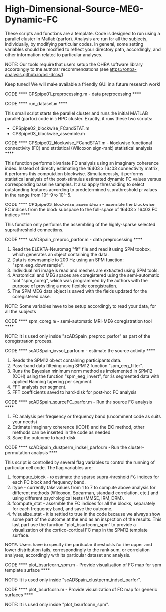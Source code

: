 # High-Dimensional-Source-MEG-Dynamic-FC

These scripts and functions are a template. Code is designed to run using a parallel cluster in Matlab (parfor). Analysis are run for all the subjects, individually, by modifying particular codes. In general, some setting variables should be modified to reflect your directory path, accordingly, and other information related to particular analyses.

NOTE: Our tools require that users setup the OHBA software library accordingly to the authors' recommendations (see https://ohba-analysis.github.io/osl-docs/).

Keep tuned! We will make available a friendly GUI in a future research work!

CODE **** CPSpipe01_preprocessing.m - data preprocessing ****

CODE **** run_dataset.m ****

This small script starts the parallel cluster and runs the initial MATLAB parallel (parfor) code in a HPC cluster. Exactly, it runs these two scripts:
- CPSpipe02_blockwise_FCandSTAT.m
- CPSpipe03_blockwise_assemble.m

CODE **** CPSpipe02_blockwise_FCandSTAT.m - blockwise functional connectivity (FC) and statistical (Wilcoxon sign-rank) statistical analysis ****

This function performs bivariate FC analysis using an imaginary coherence index. Instead of directly estimating the 16403 x 16403 connectivity matrix, it performs this computation blockwise. Simultaneously, it performs statistical analysis of the post-stimulus estimated dynamic FC values versus corresponding baseline samples. It also apply thresholding to select outstanding features according to predetermined suprathreshold p-values in the range from 10^-9 to 10^-5.

CODE **** CPSpipe03_blockwise_assemble.m - assemble the blockwise FC indices from the block subspace to the full-space of 16403 x 16403 FC indices  ****

This function only performs the assembling of the highly-sparse selected suprathreshold connections.

CODE **** scADSpain_preproc_parfor.m - data preprocessing ****

1. Read the ELEKTA-Neuromag "fif" file and read it using SPM toobox, which generates an object containing the data.
2. Data is downsample to 200 Hz using an SPM function: "spm_eeg_downsample".
3. Individual mri image is read and meshes are extracted using SPM tools.
4. Anatomical and MEG spaces are coregistered using the semi-automatic tool "spm_coreg", which was programmed by the authors with the purpose of providing a more flexible coregistration.
5. The SPM MEG data object is saved with the fields updated for the coregistered case.

NOTE: Some variables have to be setup accordingly to read your data, for all the subjects

CODE **** spm_coreg.m - semi-automatic MRI-MEG coregistration tool ****

NOTE: It is used only inside "scADSpain_preproc_parfor" as part of the coregistration process.

CODE **** scADSpain_invsol_parfor.m - estimate the source activity ****

1. Reads the SPM12 object containing participants data.
2. Pass-band data filtering using SPM12 function "spm_eeg_filter".
3. Runs the Bayesian minimum norm method as implemented in SPM12 (COH) using the function "spm_eeg_invert", for 2s segmented data with applied Hanning tapering per segment.
4. FFT analysis per segment.
5. FFT coefficients saved to hard-disk for post-hoc FC analysis

CODE **** scADSpain_sourceFC_parfor.m - Run the source FC analysis ****

1. FC analysis per frequency or frequency band (uncomment code as suits your needs)
2. Estimate imaginary coherence (iCOH) and the EIC method, other methods can be inserted in the code as needed.
3. Save the outcome to hard-disk

CODE **** scADSpain_clustperm_indsel_parfor.m - Run the cluster-permutation analysis ****

This script is controlled by several flag variables to control the running of particular cell code. The flag variables are:

1. fcompute_block - to estimate the sparse supra-threshold FC indices for each FC block and frequency band.
2. itype - currently take values from 1 to 7 to compute above analysis for different methods (Wilcoxon, Spearman, standard correlation, etc.) and using different psychological tests (MMSE, IRM, DRM).
3. fcompute_stat - assemble the FC indices for all the blocks, separately for each frequency band, and save the outcome.
4. fvisualize_stat - it is settled to true in the code because we always show some part of the outcome at the end as an inspection of the results. This last part use the function "plot_bsurfconn_spm" to provide a visualization of the cortico-cortical FC map in the SPM12 template surface.

NOTE: Users have to specify the particular thresholds for the upper and lower distribution tails, correspondingly to the rank-sum, or correlation analyses, accordingly with its particular dataset and analysis.

CODE **** plot_bsurfconn_spm.m - Provide visualization of FC map for spm template surface ****

NOTE: It is used only inside "scADSpain_clustperm_indsel_parfor".

CODE **** plot_bsurfconn.m - Provide visualization of FC map for generic surfaces ****

NOTE: It is used only inside "plot_bsurfconn_spm".
